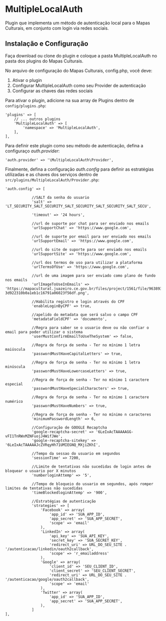 # MultipleLocalAuth

Plugin que implementa um método de autenticação local para o Mapas Culturais, em conjunto com login via redes sociais.

## Instalação e Configuração

Faça download ou clone do plugin e coloque a pasta MultipleLocalAuth no pasta dos plugins do Mapas Culturais.

No arquivo de configuração do Mapas Culturais, config.php, você deve:

1. Ativar o plugin
2. Configurar MultipleLocalAuth como seu Provider de autenticação
3. Configurar as chaves das redes sociais

Para ativar o plugin, adicione na sua array de Plugins dentro de `config/plugins.php`:
```
'plugins' => [
    // ... outros plugins
    'MultipleLocalAuth' => [
        'namespace' => 'MultipleLocalAuth',
    ],
],
```

Para definir este plugin como seu método de autenticação, defina a configuraço *auth.provider*:
```
'auth.provider' => '\MultipleLocalAuth\Provider',
```

Finalmente, defina a configuração *auth.config* para definir as estratégias utilizadas e as chaves dos serviços dentro de `src/plugins/MultipleLocalAuth/Provider.php`:

```
'auth.config' => [
            
            //SALT da senha do usuario
            'salt' => 'LT_SECURITY_SALT_SECURITY_SALT_SECURITY_SALT_SECURITY_SALT_SECU',
            
            'timeout' => '24 hours',
            
            //url de suporte por chat para ser enviado nos emails
            'urlSupportChat' => 'https://www.google.com',
            
            //url de suporte por email para ser enviado nos emails
            'urlSupportEmail' => 'https://www.google.com',
            
            //url do site de suporte para ser enviado nos emails
            'urlSupportSite' => 'https://www.google.com',
            
            //url dos termos de uso para utilizar a plataforma
            'urlTermsOfUse' => 'https://www.google.com',
            
            //url de uma imagem para ser enviado como plano de fundo nos emails
            'urlImageToUseInEmails' => 'https://mapacultural.juazeiro.ce.gov.br/files/project/1561/file/963893/blob-3d922310b0a1eb1c16791a06023f56df.png',
            
            //Habilita registro e login através do CPF
            'enableLoginByCPF' => true,
            
            //apelido do metadata que será salvo o campo CPF
            'metadataFieldCPF' => 'documento',
            
            //Regra para saber se o usuario deve ou não confiar o email para poder utilizar o sistema
            'userMustConfirmEmailToUseTheSystem' => false,

            //Regra de força de senha - Ter no mínimo 1 letra maiúscula
            'passwordMustHaveCapitalLetters' => true,

            //Regra de força de senha - Ter no mínimo 1 letra minúscula
            'passwordMustHaveLowercaseLetters' => true,

            //Regra de força de senha - Ter no mínimo 1 caractere especial
            'passwordMustHaveSpecialCharacters' => true,

            //Regra de força de senha - Ter no mínimo 1 caractere numérico
            'passwordMustHaveNumbers' => true,

            //Regra de força de senha - Ter no mínimo n caracteres
            'minimumPasswordLength' => 6,
            
            //Configuração de GOOGLE Recaptcha
            'google-recaptcha-secret' => '6LeIxAcTAAAAAGG-vFI1TnRWxMZNFuojJ4WifJWe',
            'google-recaptcha-sitekey' => '6LeIxAcTAAAAAJcZVRqyHh71UMIEGNQ_MXjiZKhI',

            //Tempo da sessao do usuario em segundos
            'sessionTime' => 7200,

            //Limite de tentativas não sucedidas de login antes de bloquear o usuario por X minutos
            'numberloginAttemp' => '5', 

            //Tempo de bloqueio do usuario em segundos, após romper limites de tentativas não sucedidas
            'timeBlockedloginAttemp' => '900', 
            
            //Estratégias de autenticação
            'strategies' => [
                'Facebook' => array(
                    'app_id' => 'SUA_APP_ID',
                    'app_secret' => 'SUA_APP_SECRET', 
                    'scope' => 'email'
                ),
                'LinkedIn' => array(
                    'api_key' => 'SUA_API_KEY',
                    'secret_key' => 'SUA_SECRET_KEY',
                    'redirect_uri' => URL_DO_SEU_SITE . '/autenticacao/linkedin/oauth2callback',
                    'scope' => 'r_emailaddress'
                ),
                'Google' => array(
                    'client_id' => 'SEU_CLIENT_ID',
                    'client_secret' => 'SEU_CLIENT_SECRET',
                    'redirect_uri' => URL_DO_SEU_SITE . '/autenticacao/google/oauth2callback',
                    'scope' => 'email'
                ),
                'Twitter' => array(
                    'app_id' => 'SUA_APP_ID', 
                    'app_secret' => 'SUA_APP_SECRET', 
                ),
            ]
],
```

